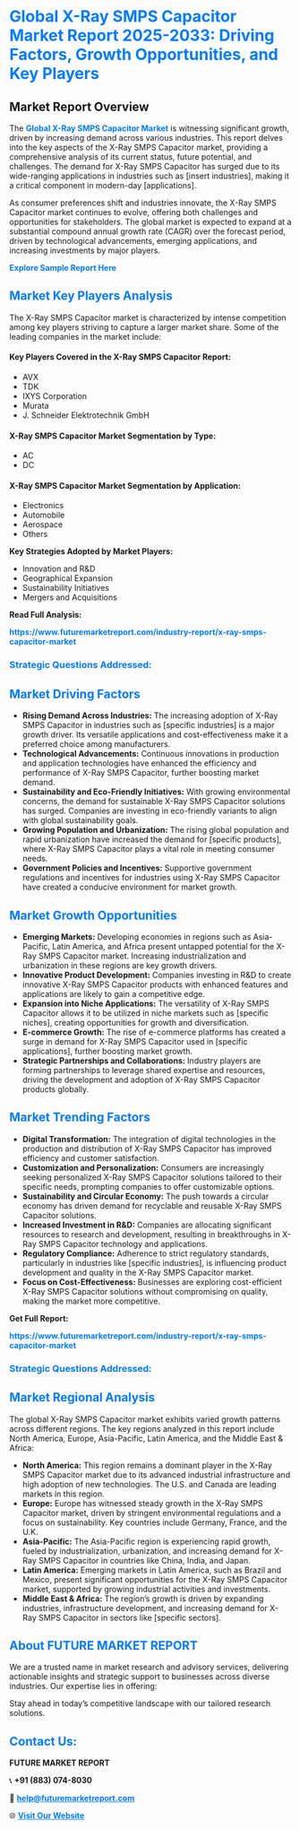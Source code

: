 <h1 style="color: #007BFF;">Global X-Ray SMPS Capacitor Market Report 2025-2033: Driving Factors, Growth Opportunities, and Key Players</h1>

<section id="overview">
<h2>Market Report Overview</h2>
<p>The <a href="https://www.futuremarketreport.com/industry-report/x-ray-smps-capacitor-market" style="color: #007BFF; text-decoration: none;"><strong>Global X-Ray SMPS Capacitor Market</strong></a> is witnessing significant growth, driven by increasing demand across various industries. This report delves into the key aspects of the X-Ray SMPS Capacitor market, providing a comprehensive analysis of its current status, future potential, and challenges. The demand for X-Ray SMPS Capacitor has surged due to its wide-ranging applications in industries such as [insert industries], making it a critical component in modern-day [applications].</p>
<p>As consumer preferences shift and industries innovate, the X-Ray SMPS Capacitor market continues to evolve, offering both challenges and opportunities for stakeholders. The global market is expected to expand at a substantial compound annual growth rate (CAGR) over the forecast period, driven by technological advancements, emerging applications, and increasing investments by major players.</p>
</section>

<section id="overview">
<p><a href="https://www.futuremarketreport.com/request-sample/reportId=76196" style="color: #007BFF; text-decoration: none;"><strong>Explore Sample Report Here</strong></a></p>
</section>

<section id="key-players">
<h2 style="color: #007BFF;">Market Key Players Analysis</h2>
<p>The X-Ray SMPS Capacitor market is characterized by intense competition among key players striving to capture a larger market share. Some of the leading companies in the market include:</p>
<h4>Key Players Covered in the X-Ray SMPS Capacitor Report:</h4>
<ul><li>AVX</li><li>TDK</li><li>IXYS Corporation</li><li>Murata</li><li>J. Schneider Elektrotechnik GmbH</li></ul>
<h4>X-Ray SMPS Capacitor Market Segmentation by Type:</h4>
<ul><li>AC</li><li>DC</li></ul>

<h4>X-Ray SMPS Capacitor Market Segmentation by Application:</h4>
<ul><li>Electronics</li><li>Automobile</li><li>Aerospace</li><li>Others</li></ul>
<p><strong>Key Strategies Adopted by Market Players:</strong></p>
<ul>
<li>Innovation and R&D</li>
<li>Geographical Expansion</li>
<li>Sustainability Initiatives</li>
<li>Mergers and Acquisitions</li>
</ul>
</section>

<section>
<p><strong>Read Full Analysis: </strong></p><a href="https://www.futuremarketreport.com/industry-report/x-ray-smps-capacitor-market" style="color: #007BFF; text-decoration: none;"><strong>https://www.futuremarketreport.com/industry-report/x-ray-smps-capacitor-market</strong></a>
<h3 style="color: #007BFF;">Strategic Questions Addressed:</h3>
</section>

<section id="driving-factors">
<h2 style="color: #007BFF;">Market Driving Factors</h2>
<ul>
<li><strong>Rising Demand Across Industries:</strong> The increasing adoption of X-Ray SMPS Capacitor in industries such as [specific industries] is a major growth driver. Its versatile applications and cost-effectiveness make it a preferred choice among manufacturers.</li>
<li><strong>Technological Advancements:</strong> Continuous innovations in production and application technologies have enhanced the efficiency and performance of X-Ray SMPS Capacitor, further boosting market demand.</li>
<li><strong>Sustainability and Eco-Friendly Initiatives:</strong> With growing environmental concerns, the demand for sustainable X-Ray SMPS Capacitor solutions has surged. Companies are investing in eco-friendly variants to align with global sustainability goals.</li>
<li><strong>Growing Population and Urbanization:</strong> The rising global population and rapid urbanization have increased the demand for [specific products], where X-Ray SMPS Capacitor plays a vital role in meeting consumer needs.</li>
<li><strong>Government Policies and Incentives:</strong> Supportive government regulations and incentives for industries using X-Ray SMPS Capacitor have created a conducive environment for market growth.</li>
</ul>
</section>

<section id="growth-opportunities">
<h2 style="color: #007BFF;">Market Growth Opportunities</h2>
<ul>
<li><strong>Emerging Markets:</strong> Developing economies in regions such as Asia-Pacific, Latin America, and Africa present untapped potential for the X-Ray SMPS Capacitor market. Increasing industrialization and urbanization in these regions are key growth drivers.</li>
<li><strong>Innovative Product Development:</strong> Companies investing in R&D to create innovative X-Ray SMPS Capacitor products with enhanced features and applications are likely to gain a competitive edge.</li>
<li><strong>Expansion into Niche Applications:</strong> The versatility of X-Ray SMPS Capacitor allows it to be utilized in niche markets such as [specific niches], creating opportunities for growth and diversification.</li>
<li><strong>E-commerce Growth:</strong> The rise of e-commerce platforms has created a surge in demand for X-Ray SMPS Capacitor used in [specific applications], further boosting market growth.</li>
<li><strong>Strategic Partnerships and Collaborations:</strong> Industry players are forming partnerships to leverage shared expertise and resources, driving the development and adoption of X-Ray SMPS Capacitor products globally.</li>
</ul>
</section>

<section id="trending-factors">
<h2 style="color: #007BFF;">Market Trending Factors</h2>
<ul>
<li><strong>Digital Transformation:</strong> The integration of digital technologies in the production and distribution of X-Ray SMPS Capacitor has improved efficiency and customer satisfaction.</li>
<li><strong>Customization and Personalization:</strong> Consumers are increasingly seeking personalized X-Ray SMPS Capacitor solutions tailored to their specific needs, prompting companies to offer customizable options.</li>
<li><strong>Sustainability and Circular Economy:</strong> The push towards a circular economy has driven demand for recyclable and reusable X-Ray SMPS Capacitor solutions.</li>
<li><strong>Increased Investment in R&D:</strong> Companies are allocating significant resources to research and development, resulting in breakthroughs in X-Ray SMPS Capacitor technology and applications.</li>
<li><strong>Regulatory Compliance:</strong> Adherence to strict regulatory standards, particularly in industries like [specific industries], is influencing product development and quality in the X-Ray SMPS Capacitor market.</li>
<li><strong>Focus on Cost-Effectiveness:</strong> Businesses are exploring cost-efficient X-Ray SMPS Capacitor solutions without compromising on quality, making the market more competitive.</li>
</ul>
</section>

<section>
<p><strong>Get Full Report: </strong></p><a href="https://www.futuremarketreport.com/industry-report/x-ray-smps-capacitor-market" style="color: #007BFF; text-decoration: none;"><strong>https://www.futuremarketreport.com/industry-report/x-ray-smps-capacitor-market</strong></a>
<h3 style="color: #007BFF;">Strategic Questions Addressed:</h3>
</section>


<section id="regional-analysis">
<h2 style="color: #007BFF;">Market Regional Analysis</h2>
<p>The global X-Ray SMPS Capacitor market exhibits varied growth patterns across different regions. The key regions analyzed in this report include North America, Europe, Asia-Pacific, Latin America, and the Middle East & Africa:</p>
<ul>
<li><strong>North America:</strong> This region remains a dominant player in the X-Ray SMPS Capacitor market due to its advanced industrial infrastructure and high adoption of new technologies. The U.S. and Canada are leading markets in this region.</li>
<li><strong>Europe:</strong> Europe has witnessed steady growth in the X-Ray SMPS Capacitor market, driven by stringent environmental regulations and a focus on sustainability. Key countries include Germany, France, and the U.K.</li>
<li><strong>Asia-Pacific:</strong> The Asia-Pacific region is experiencing rapid growth, fueled by industrialization, urbanization, and increasing demand for X-Ray SMPS Capacitor in countries like China, India, and Japan.</li>
<li><strong>Latin America:</strong> Emerging markets in Latin America, such as Brazil and Mexico, present significant opportunities for the X-Ray SMPS Capacitor market, supported by growing industrial activities and investments.</li>
<li><strong>Middle East & Africa:</strong> The region’s growth is driven by expanding industries, infrastructure development, and increasing demand for X-Ray SMPS Capacitor in sectors like [specific sectors].</li>
</ul>
</section>

<footer>
<h2 style="color: #007BFF;">About FUTURE MARKET REPORT</h2>
<p>We are a trusted name in market research and advisory services, delivering actionable insights and strategic support to businesses across diverse industries. Our expertise lies in offering:</p>

<p>Stay ahead in today’s competitive landscape with our tailored research solutions.</p>

<h2 style="color: #007BFF;">Contact Us:</h2>
<p><strong>FUTURE MARKET REPORT</strong></p>
<p>📞 <strong>+91 (883) 074-8030</strong></p>
<p>📧 <strong><a href="mailto:help@futuremarketreport.com" style="color: #007BFF;">help@futuremarketreport.com</a></strong></p>
<p>🌐 <strong><a href="https://www.futuremarketreport.com/" style="color: #007BFF;">Visit Our Website</a></strong></p>
</footer>